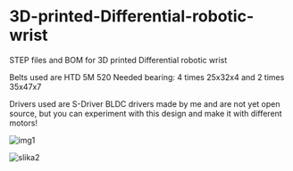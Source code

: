 # 3D-printed-Differential-robotic-wrist
STEP files and BOM for 3D printed Differential robotic wrist

Belts used are HTD 5M 520 
Needed bearing: 4 times 25x32x4 and 2 times 35x47x7

Drivers used are S-Driver BLDC drivers made by me and are not yet open source, but you can experiment with this design and make it with different motors!

![img1](https://user-images.githubusercontent.com/30388414/105640799-3f8d9400-5e80-11eb-9eb0-c223556598e9.png)

![slika2](https://user-images.githubusercontent.com/30388414/105640704-a3fc2380-5e7f-11eb-8a9f-7758e67210b8.png)
